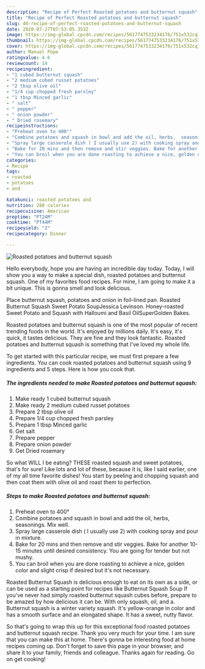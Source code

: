 ```yaml
---
description: "Recipe of Perfect Roasted potatoes and butternut squash"
title: "Recipe of Perfect Roasted potatoes and butternut squash"
slug: 46-recipe-of-perfect-roasted-potatoes-and-butternut-squash
date: 2020-07-27T07:53:05.353Z
image: https://img-global.cpcdn.com/recipes/5617747533234176/751x532cq70/roasted-potatoes-and-butternut-squash-recipe-main-photo.jpg
thumbnail: https://img-global.cpcdn.com/recipes/5617747533234176/751x532cq70/roasted-potatoes-and-butternut-squash-recipe-main-photo.jpg
cover: https://img-global.cpcdn.com/recipes/5617747533234176/751x532cq70/roasted-potatoes-and-butternut-squash-recipe-main-photo.jpg
author: Manuel Pope
ratingvalue: 4.6
reviewcount: 14
recipeingredient:
- "1 cubed butternut squash"
- "2 medium cubed russet potatoes"
- "2 tbsp olive oil"
- "1/4 cup chopped fresh parsley"
- "1 tbsp Minced garlic"
- " salt"
- " pepper"
- " onion powder"
- " Dried rosemary"
recipeinstructions:
- "Preheat oven to 400°"
- "Combine potatoes and squash in bowl and add the oil, herbs,  seasonings. Mix well."
- "Spray large casserole dish ( I usually use 2) with cooking spray and pour in mixture."
- "Bake for 20 mins and then remove and stir veggies. Bake for another 10-15 minutes until desired consistency.  You are going for tender but not mushy."
- "You can broil when you are done roasting to achieve a nice, golden color and slight crisp if desired but it&#39;s not necessary."
categories:
- Recipe
tags:
- roasted
- potatoes
- and

katakunci: roasted potatoes and 
nutrition: 288 calories
recipecuisine: American
preptime: "PT24M"
cooktime: "PT44M"
recipeyield: "2"
recipecategory: Dinner

---
```



![Roasted potatoes and butternut squash](https://img-global.cpcdn.com/recipes/5617747533234176/751x532cq70/roasted-potatoes-and-butternut-squash-recipe-main-photo.jpg)

Hello everybody, hope you are having an incredible day today. Today, I will show you a way to make a special dish, roasted potatoes and butternut squash. One of my favorites food recipes. For mine, I am going to make it a bit unique. This is gonna smell and look delicious.

Place butternut squash, potatoes and onion in foil-lined pan. Roasted Butternut Squash Sweet Potato SoupJessica Levinson. Honey-roasted Sweet Potato and Squash with Halloumi and Basil OilSuperGolden Bakes.

Roasted potatoes and butternut squash is one of the most popular of recent trending foods in the world. It's enjoyed by millions daily. It's easy, it's quick, it tastes delicious. They are fine and they look fantastic. Roasted potatoes and butternut squash is something that I've loved my whole life.


To get started with this particular recipe, we must first prepare a few ingredients. You can cook roasted potatoes and butternut squash using 9 ingredients and 5 steps. Here is how you cook that.

<!--inarticleads1-->

##### The ingredients needed to make Roasted potatoes and butternut squash:

1. Make ready 1 cubed butternut squash
1. Make ready 2 medium cubed russet potatoes
1. Prepare 2 tbsp olive oil
1. Prepare 1/4 cup chopped fresh parsley
1. Prepare 1 tbsp Minced garlic
1. Get  salt
1. Prepare  pepper
1. Prepare  onion powder
1. Get  Dried rosemary


So what WILL I be eating? THESE roasted squash and sweet potatoes, that&#39;s for sure! Like lots and lot of these, because it is, like I said earlier, one of my all time favorite dishes! You start by peeling and chopping squash and then coat them with olive oil and roast them to perfection. 

<!--inarticleads2-->

##### Steps to make Roasted potatoes and butternut squash:

1. Preheat oven to 400°
1. Combine potatoes and squash in bowl and add the oil, herbs,  seasonings. Mix well.
1. Spray large casserole dish ( I usually use 2) with cooking spray and pour in mixture.
1. Bake for 20 mins and then remove and stir veggies. Bake for another 10-15 minutes until desired consistency.  You are going for tender but not mushy.
1. You can broil when you are done roasting to achieve a nice, golden color and slight crisp if desired but it&#39;s not necessary.


Roasted Butternut Squash is delicious enough to eat on its own as a side, or can be used as a starting point for recipes like Butternut Squash Soup If you&#39;ve never had simply roasted butternut squash cubes before, prepare to be amazed by how delicious it can be. With only squash, oil, and a. Butternut squash is a winter variety squash. It&#39;s yellow-orange in color and has a smooth surface and an elongated shape. It has a sweet, nutty flavor. 

So that's going to wrap this up for this exceptional food roasted potatoes and butternut squash recipe. Thank you very much for your time. I am sure that you can make this at home. There's gonna be interesting food at home recipes coming up. Don't forget to save this page in your browser, and share it to your family, friends and colleague. Thanks again for reading. Go on get cooking!

